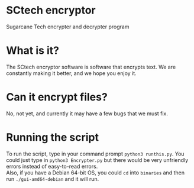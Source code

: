 # SCtech encryptor
Sugarcane Tech encrypter and decrypter program

# What is it?
The SCtech encryptor software is software that encrypts text. We are constantly making it better, and we hope you enjoy it.

# Can it encrypt files?
No, not yet, and currently it may have a few bugs that we must fix.

# Running the script
To run the script, type in your command prompt `python3 runthis.py`. You could just type in `python3 Encrypter.py` but there would be very unfriendly errors instead of easy-to-read errors.  
Also, if you have a Debian 64-bit OS, you could `cd` into `binaries` and then run `./gui-amd64-debian` and it will run.
